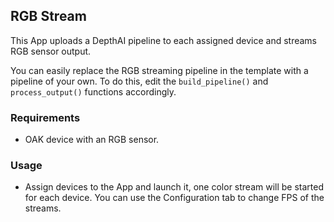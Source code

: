 ## RGB Stream

This App uploads a DepthAI pipeline to each assigned device and streams RGB sensor output.

You can easily replace the RGB streaming pipeline in the template with a pipeline of your own. To do this, edit the `build_pipeline()` and `process_output()` functions accordingly.

### Requirements 
- OAK device with an RGB sensor.

### Usage 
- Assign devices to the App and launch it, one color stream will be started for each device. You can use the Configuration tab to change FPS of the streams. 
